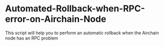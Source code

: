 # Automated-Rollback-when-RPC-error-on-Airchain-Node
This script will help you to perform an automatic rollback when the Airchain node has an RPC problem
